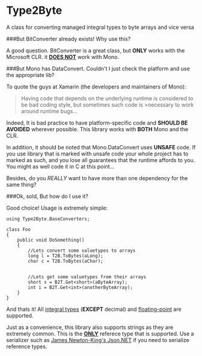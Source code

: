 Type2Byte
=========

A class for converting managed integral types to byte arrays and vice versa

###But BitConverter already exists! Why use this?

A good question. BitConverter is a great class, but <b>ONLY</b> works with the Microsoft CLR. it <b><u>DOES NOT</u></b> work with Mono.


###But Mono has DataConvert. Couldn't I just check the platform and use the appropriate lib?

To quote the guys at Xamarin (the developers and maintainers of Mono):
>Having code that depends on the underlying runtime is considered to be bad coding style, but sometimes such code is >necessary to work around runtime bugs...

Indeed, It is bad practice to have platform-specific code and <b>SHOULD BE AVOIDED</b> wherever possible. This library works with <b>BOTH</b> Mono and the CLR. 

In addition, it should be noted that Mono.DataConvert uses <b>UNSAFE</b> code. If you use library that is marked with unsafe code your whole project has to marked as such, and you lose all guarantees that the runtime affords to you. You might as well code it in C at this point...

Besides, do you <i>REALLY</i> want to have more than one dependency for the same thing?


###Ok, sold, But how do I use it?

Good choice! Usage is extremely simple:

    using Type2Byte.BaseConverters;
	
	class Foo
	{
		public void DoSomething()
		{
			//Lets convert some valuetypes to arrays
			long l = T2B.ToBytes(aLong);
			char c = T2B.ToBytes(aChar);
			

			//Lets get some valuetypes from their arrays
			short s = B2T.Get<short>(aByteArray);
			int i = B2T.Get<int>(anotherByteArray);
		}
	}
	
And thats it! All [integral types](http://msdn.microsoft.com/en-us/library/exx3b86w.aspx) (<b>EXCEPT</b> decimal) and [floating-point](http://msdn.microsoft.com/en-us/library/9ahet949.aspx) are supported.

Just as a convenience, this library also supports strings as they are extremely common. This is the <b><u>ONLY</u></b> referece type that is supported. Use a serializer such as [James Newton-King's Json.NET](http://james.newtonking.com/json) if you need to serialize reference types.
		
		